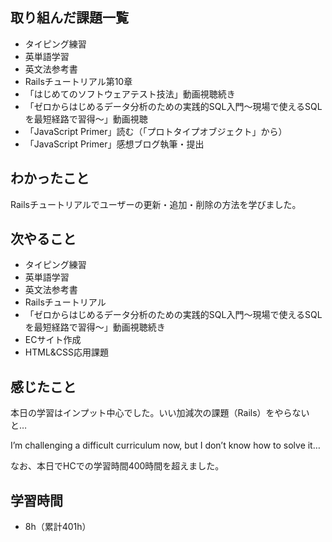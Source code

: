 ## 取り組んだ課題一覧
- タイピング練習
- 英単語学習
- 英文法参考書
- Railsチュートリアル第10章
- 「はじめてのソフトウェアテスト技法」動画視聴続き
- 「ゼロからはじめるデータ分析のための実践的SQL入門〜現場で使えるSQLを最短経路で習得〜」動画視聴
- 「JavaScript Primer」読む（「プロトタイプオブジェクト」から）
- 「JavaScript Primer」感想ブログ執筆・提出
## わかったこと
Railsチュートリアルでユーザーの更新・追加・削除の方法を学びました。
## 次やること
- タイピング練習
- 英単語学習
- 英文法参考書
- Railsチュートリアル
- 「ゼロからはじめるデータ分析のための実践的SQL入門〜現場で使えるSQLを最短経路で習得〜」動画視聴続き
- ECサイト作成
- HTML&CSS応用課題
## 感じたこと
本日の学習はインプット中心でした。いい加減次の課題（Rails）をやらないと…

I’m challenging a difficult curriculum now, but I don’t know how to solve it…

なお、本日でHCでの学習時間400時間を超えました。

## 学習時間
- 8h（累計401h）
